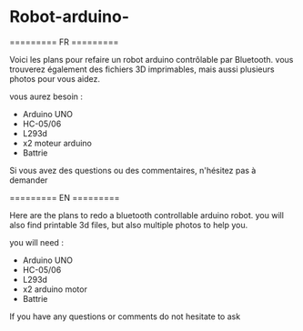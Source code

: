 # Robot-arduino-

========= FR =========

Voici les plans pour refaire un robot arduino contrôlable par Bluetooth.
vous trouverez également des fichiers 3D imprimables, mais aussi plusieurs photos pour vous aidez.

vous aurez besoin : 
- Arduino UNO
- HC-05/06
- L293d
- x2 moteur arduino
- Battrie

Si vous avez des questions ou des commentaires, n'hésitez pas à demander

========= EN =========

Here are the plans to redo a bluetooth controllable arduino robot.
you will also find printable 3d files, but also multiple photos to help you.

you will need :
- Arduino UNO
- HC-05/06
- L293d
- x2 arduino motor
- Battrie

If you have any questions or comments do not hesitate to ask



